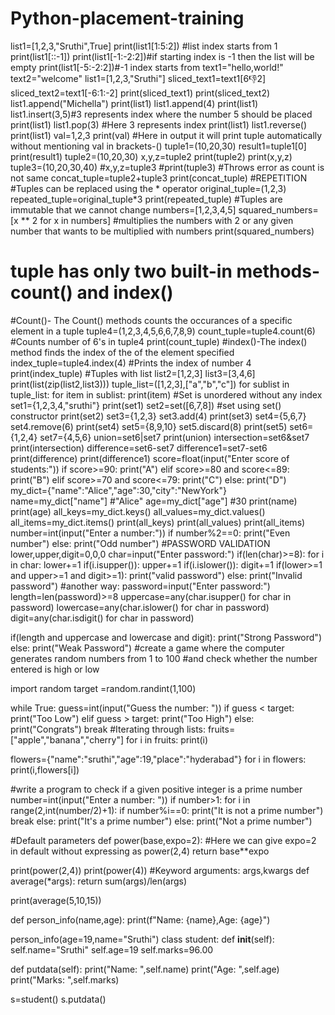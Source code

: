 # Python-placement-training
list1=[1,2,3,"Sruthi",True]
print(list1[1:5:2])
#list index starts from 1
print(list1[::-1])
print(list1[-1:-2:2])#if starting index is -1 then the list will be empty
print(list1[-5:-2:2])#-1 index starts from 
text1="hello,world!"
text2="welcome"
list1=[1,2,3,"Sruthi"]
sliced_text1=text1[6:-1:2]
sliced_text2=text1[-6:1:-2]
print(sliced_text1)
print(sliced_text2)
list1.append("Michella")
print(list1)
list1.append(4)
print(list1)
list1.insert(3,5)#3 represents index where the number 5 should be placed
print(list1)
list1.pop(3) #Here 3 represents index
print(list1)
list1.reverse()
print(list1)
val=1,2,3
print(val) #Here in output it will print tuple automatically without mentioning val in brackets-()
tuple1=(10,20,30)
result1=tuple1[0]
print(result1)
tuple2=(10,20,30)
x,y,z=tuple2
print(tuple2)
print(x,y,z)
tuple3=(10,20,30,40)
#x,y,z=tuple3
#print(tuple3) #Throws error as count is not same
concat_tuple=tuple2+tuple3
print(concat_tuple)
#REPETITION
#Tuples can be replaced using the * operator
original_tuple=(1,2,3)
repeated_tuple=original_tuple*3
print(repeated_tuple)
#Tuples are immutable that we cannot change
numbers=[1,2,3,4,5]
squared_numbers=[x ** 2 for x in numbers] #multiplies the numbers with 2 or any given  number that wants to be multiplied with numbers
print(squared_numbers)
# tuple has only two built-in methods- count() and index()
#Count()- The Count() methods counts the occurances of a specific element in a tuple
tuple4=(1,2,3,4,5,6,6,7,8,9)
count_tuple=tuple4.count(6) #Counts number of 6's in tuple4
print(count_tuple)
#index()-The index() method finds the index of the of the element specified
index_tuple=tuple4.index(4) #Prints the index of number 4
print(index_tuple)
#Tuples with list
list2=[1,2,3]
list3=[3,4,6]
print(list(zip(list2,list3)))
tuple_list=([1,2,3],["a","b","c"])
for sublist in tuple_list:
    for item in sublist:
      print(item)
#Set is unordered without any index
set1={1,2,3,4,"sruthi"}
print(set1)
set2=set([6,7,8])   #set using set() constructor
print(set2)
set3={1,2,3}
set3.add(4)
print(set3)
set4={5,6,7}
set4.remove(6)
print(set4)
set5={8,9,10}
set5.discard(8)
print(set5)
set6={1,2,4}
set7={4,5,6}
union=set6|set7
print(union)
intersection=set6&set7
print(intersection)
difference=set6-set7
difference1=set7-set6
print(difference)
print(difference1)
score=float(input("Enter score of students:"))
if score>=90:
  print("A")
elif score>=80 and score<=89:
  print("B")
elif score>=70 and score<=79:
  print("C")
else:
  print("D")
my_dict={"name":"Alice","age":30,"city":"NewYork"}
name=my_dict["name"]  #"Alice"
age=my_dict["age"]  #30
print(name)
print(age)
all_keys=my_dict.keys()
all_values=my_dict.values()
all_items=my_dict.items()
print(all_keys)
print(all_values)
print(all_items)
number=int(input("Enter a number:"))
if number%2==0:
  print("Even number")
else:
  print("Odd number")
#PASSWORD VALIDATION
lower,upper,digit=0,0,0
char=input("Enter password:")
if(len(char)>=8):
  for i in char:
    lower+=1
    if(i.isupper()):
      upper+=1
    if(i.islower()):
      digit+=1
if(lower>=1 and upper>=1 and digit>=1):
  print("valid password")
else:
  print("Invalid password")
#another way:
password=input("Enter password:")
length=len(password)>=8
uppercase=any(char.isupper() for char in password)
lowercase=any(char.islower() for char in password)
digit=any(char.isdigit() for char in password)

if(length and uppercase and lowercase and digit):
  print("Strong Password")
else:
  print("Weak Password")
  #create a game where the computer generates random numbers from 1 to 100 #and check whether the number entered is high or low

import random
target =random.randint(1,100)

while True:
  guess=int(input("Guess the number: "))
  if guess < target:
    print("Too Low")
  elif guess > target:
    print("Too High")
  else:
    print("Congrats")
    break
#Iterating through lists:
fruits=["apple","banana","cherry"]
for i in fruits:
    print(i)

flowers={"name":"sruthi","age":19,"place":"hyderabad"}
for i in flowers:
  print(i,flowers[i])

#write a program to check if a given positive integer is a prime number
number=int(input("Enter a number: "))
if number>1:
  for i in range(2,int(number/2)+1):
    if number%i==0:
      print("It is not a prime number")
      break
    else:
      print("It's a prime number")
else:
  print("Not a prime number")

#Default parameters
def power(base,expo=2): #Here we can give expo=2 in default without expressing as power(2,4)
  return base**expo

print(power(2,4))
print(power(4))
#Keyword arguments: args,kwargs
def average(*args):
  return sum(args)/len(args)

print(average(5,10,15))

def person_info(name,age):
  print(f"Name: {name},Age: {age}")

person_info(age=19,name="Sruthi")
class student:
  def __init__(self):
    self.name="Sruthi"
    self.age=19
    self.marks=96.00

  def putdata(self):
    print("Name: ",self.name)
    print("Age: ",self.age)
    print("Marks: ",self.marks)

s=student()
s.putdata()
